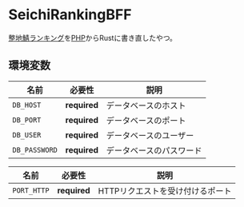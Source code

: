 # SeichiRankingBFF

[整地鯖ランキング](https://ranking-gigantic.seichi.click/)を[PHP](https://github.com/GiganticMinecraft/SeichiRanking)からRustに書き直したやつ。

## 環境変数

| 名前            | 必要性          | 説明           |
|---------------|--------------|--------------|
| `DB_HOST`     | **required** | データベースのホスト   |
| `DB_PORT`     | **required** | データベースのポート   |
| `DB_USER`     | **required** | データベースのユーザー  |
| `DB_PASSWORD` | **required** | データベースのパスワード |

| 名前            | 必要性          | 説明                 |
|---------------|--------------|--------------------|
| `PORT_HTTP`   | **required** | HTTPリクエストを受け付けるポート |

